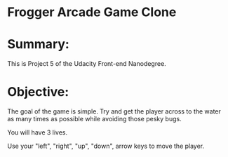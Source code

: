 Frogger Arcade Game Clone
===============================

# Summary:

This is Project 5 of the Udacity Front-end Nanodegree.  


# Objective:

The goal of the game is simple.  Try and get the player across to the water as many times as possible while avoiding those pesky bugs.

You will have 3 lives.

Use your "left", "right", "up", "down", arrow keys to move the player.



